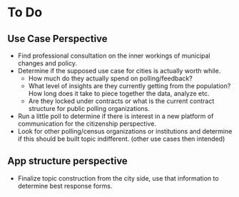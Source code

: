 # To Do
## Use Case Perspective
* Find professional consultation on the inner workings of municipal changes and policy.
* Determine if the supposed use case for cities is actually worth while.
  * How much do they actually spend on polling/feedback?
  * What level of insights are they currently getting from the population? How long does it take to piece together the data, analyze etc.
  * Are they locked under contracts or what is the current contract structure for public polling organizations. 
* Run a little poll to determine if there is interest in a new platform of communication for the citizenship perspective.
* Look for other polling/census organizations or institutions and determine if this should be built topic indifferent. (other use cases then intended)

## App structure perspective
* Finalize topic construction from the city side, use that information to determine best response forms.

